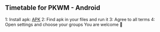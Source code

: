 ## Timetable for PKWM - Android
1: Install apk: [APK](https://github.com/florczaq/PKWM-Timetable/tree/main/PKWMTimeTable/android/app/build/outputs/apk/release)
2: Find apk in your files and run it
3: Agree to all terms
4: Open settings and choose your groups
You are welcome 🫡
